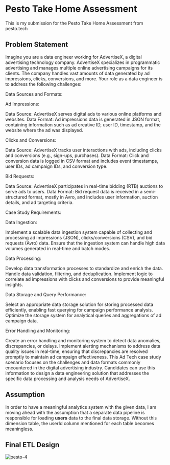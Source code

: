 # Pesto Take Home Assessment

This is my submission for the Pesto Take Home Assessment from pesto.tech

## Problem Statement

Imagine you are a data engineer working for AdvertiseX, a digital advertising technology company. AdvertiseX specializes in programmatic advertising and manages multiple online advertising campaigns for its clients. The company handles vast amounts of data generated by ad impressions, clicks, conversions, and more. Your role as a data engineer is to address the following challenges:

Data Sources and Formats:

Ad Impressions:

Data Source: AdvertiseX serves digital ads to various online platforms and websites.
Data Format: Ad impressions data is generated in JSON format, containing information such as ad creative ID, user ID, timestamp, and the website where the ad was displayed.

Clicks and Conversions:

Data Source: AdvertiseX tracks user interactions with ads, including clicks and conversions (e.g., sign-ups, purchases).
Data Format: Click and conversion data is logged in CSV format and includes event timestamps, user IDs, ad campaign IDs, and conversion type.

Bid Requests:

Data Source: AdvertiseX participates in real-time bidding (RTB) auctions to serve ads to users.
Data Format: Bid request data is received in a semi-structured format, mostly in Avro, and includes user information, auction details, and ad targeting criteria.

Case Study Requirements:

Data Ingestion:

Implement a scalable data ingestion system capable of collecting and processing ad impressions (JSON), clicks/conversions (CSV), and bid requests (Avro) data.
Ensure that the ingestion system can handle high data volumes generated in real-time and batch modes.

Data Processing:

Develop data transformation processes to standardize and enrich the data. Handle data validation, filtering, and deduplication.
Implement logic to correlate ad impressions with clicks and conversions to provide meaningful insights.

Data Storage and Query Performance:

Select an appropriate data storage solution for storing processed data efficiently, enabling fast querying for campaign performance analysis.
Optimize the storage system for analytical queries and aggregations of ad campaign data.

Error Handling and Monitoring:

Create an error handling and monitoring system to detect data anomalies, discrepancies, or delays.
Implement alerting mechanisms to address data quality issues in real-time, ensuring that discrepancies are resolved promptly to maintain ad campaign effectiveness.
This Ad Tech case study scenario focuses on the challenges and data formats commonly encountered in the digital advertising industry. Candidates can use this information to design a data engineering solution that addresses the specific data processing and analysis needs of AdvertiseX.

## Assumption
In order to have a meaningful analytics system with the given data, I am moving ahead with the assumption that a separate data pipeline is responsible for loading **users** data to the final data storage. Without this dimension table, the userId column mentioned for each table becomes meaningless.

## Final ETL Design
![pesto-4](https://github.com/bhaktavar/pesto-take-home/assets/43117589/5cb04b83-fcd0-45ac-8a5b-2c7bd390b968)

